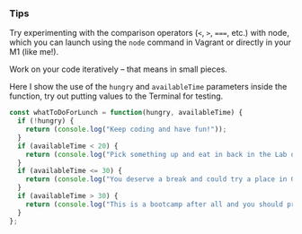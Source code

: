 ### Tips

Try experimenting with the comparison operators (`<`, `>`, `===`, etc.) with node, which you can launch using the `node` command in Vagrant or directly in your M1 (like me!).

Work on your code iteratively – that means in small pieces.

Here I show the use of the `hungry` and `availableTime` parameters inside the function, try out putting values to the Terminal for testing.

``` javascript
const whatToDoForLunch = function(hungry, availableTime) {
  if (!hungry) {
    return (console.log("Keep coding and have fun!"));
  }
  if (availableTime < 20) {
    return (console.log("Pick something up and eat in back in the Lab or in the kitchen, where you can get to know your fellow classmates."));
  }
  if (availableTime <= 30) {
    return (console.log("You deserve a break and could try a place in Gastown."));
  }
  if (availableTime > 30) {
    return (console.log("This is a bootcamp after all and you should probably reconsider."));
  }
};
```